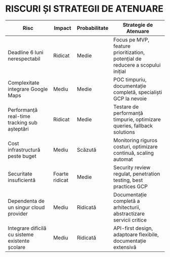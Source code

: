 # RISCURI ȘI STRATEGII DE ATENUARE

| Risc | Impact | Probabilitate | Strategie de Atenuare |
|------|--------|---------------|------------------------|
| Deadline 6 luni nerespectabil | Ridicat | Medie | Focus pe MVP, feature prioritization, potențial de reducere a scopului inițial |
| Complexitate integrare Google Maps | Mediu | Medie | POC timpuriu, documentație completă, specialiști GCP la nevoie |
| Performanță real-time tracking sub așteptări | Ridicat | Medie | Testare de performanță timpurie, optimizare queries, fallback solutions |
| Cost infrastructură peste buget | Mediu | Scăzută | Monitoring riguros costuri, optimizare continuă, scaling automat |
| Securitate insuficientă | Foarte ridicat | Medie | Security review regulat, penetration testing, best practices GCP |
| Dependenta de un singur cloud provider | Mediu | Ridicată | Documentație completă a arhitecturii, abstractizare servicii critice |
| Integrare dificilă cu sisteme existente școlare | Mediu | Ridicată | API-first design, adaptoare flexibile, documentație extensivă |